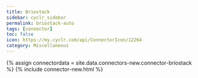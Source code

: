 ```yaml
---
title: Briostack
sidebar: cyclr_sidebar
permalink: briostack-auto
tags: [connector]
toc: false
icon: https://my.cyclr.com/api/ConnectorIcon/12264
category: Miscellaneous
---
```

{% assign connectordata = site.data.connectors-new.connector-briostack %}
{% include connector-new.html %}	